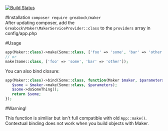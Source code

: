 
[![Build Status](https://travis-ci.org/greabock/maker.svg?branch=master)](https://travis-ci.org/greabock/maker)

#Installation
`composer require greabock/maker`  
After updating composer, add the `Greabock\Maker\MakerServiceProvider::class` to the `providers` array in config/app.php

#Usage
```php
app(Maker::class)->make(Some::class, ['foo' => 'some', 'bar' => 'other'])
// or
make(Some::class, ['foo' => 'some', 'bar' => 'other']);
```
You can also bind closure:
```php
app(Maker::class)->bind(Some::class, function(Maker $maker, $parameters){
   $some = $maker->make(Some::class, $parameters);
   $some->doSomeThing();
   return $some;
});
```
#Warning!

This function is similiar but isn't full compatible with old `App::make()`. 
Contextual binding does not work when you build objects with Maker.






